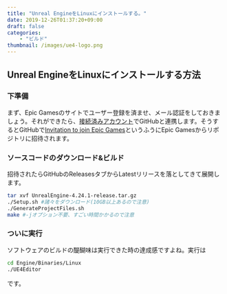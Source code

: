 ```yaml
---
title: "Unreal EngineをLinuxにインストールする。"
date: 2019-12-26T01:37:20+09:00
draft: false
categories:
    - "ビルド"
thumbnail: /images/ue4-logo.png
---
```


## Unreal EngineをLinuxにインストールする方法

### 下準備

まず、Epic Gamesのサイトでユーザー登録を済ませ、メール認証をしておきましょう。それができたら、[接続済みアカウント](https://www.epicgames.com/account/connected?lang=ja)でGitHubと連携します。そうするとGitHubで[Invitation to join Epic Games](https://github.com/orgs/EpicGames/invitation)というふうにEpic Gamesからリポジトリに招待されます。

### ソースコードのダウンロード&ビルド

招待されたらGitHubのReleasesタブからLatestリリースを落としてきて展開します。

```sh
tar xvf UnrealEngine-4.24.1-release.tar.gz
./Setup.sh #諸々をダウンロード(10GB以上あるので注意)
./GenerateProjectFiles.sh
make #-jオプション不要、すごい時間かかるので注意
```

### ついに実行

ソフトウェアのビルドの醍醐味は実行できた時の達成感ですよね。実行は

```bash
cd Engine/Binaries/Linux
./UE4Editor
```

です。
